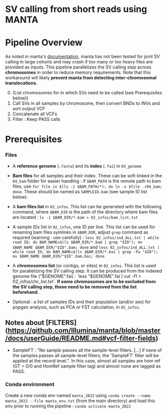 # SV calling from short reads using **MANTA**

# Pipeline Overview

As noted in manta's [documentation](https://github.com/Illumina/manta/blob/master/docs/userGuide/README.md#capabilities), manta has not been tested for joint SV calling in large cohorts and may crash if too many or too heavy files are provided as inputs. 
This pipeline parallelizes the SV calling step across **chromosomes** in order to reduce memory requirements. Note that this workaround will likely **prevent manta from detecting inter-chromosomal translocations**.

0. (List chromosomes for in which SVs need to be called (see Prerequisites below))
1. Call SVs in all samples by chromosome, then convert BNDs to INVs and sort output VCF
2. Concatenate all VCFs
3. Filter : Keep PASS calls


# Prerequisites

### Files 

* A **reference genome** (`.fasta`) and its **index** (`.fai`) in `03_genome`
* **Bam files** for all samples and their index. These can be soft-linked in the `04_bam` folder for easier handling : if `$BAM_PATH` is the remote path to bam files, use `for file in $(ls -1 $BAM_PATH/*); do ln -s $file ./04_bam; done`. These should be named as `SAMPLEID.bam` (see sample ID list below).
* A **bam files list** in `02_infos`. This list can be generated with the following command, where `$BAM_DIR` is the path of the directory where bam files are located : `ls -1 $BAM_DIR/*.bam > 02_infos/bam_list.txt`
* A sample IDs list in `02_infos`, one ID per line. This list can be used for renaming bam files symlinks in `$BAM_DIR`, adjust `grep` command as required (warning : use carefully) : `less 02_infos/ind_ALL.txt | while read ID; do BAM_NAME=$(ls $BAM_DIR/*.bam | grep "$ID"); mv $BAM_NAME $BAM_DIR/"$ID".bam; done` and `less 02_infos/ind_ALL.txt | while read ID; do BAM_NAME=$(ls $BAM_DIR/*.bai | grep -Fw "$ID"); mv $BAM_NAME $BAM_DIR/"$ID".bam.bai; done`
* A **chromosomes list** (or contigs, or sites) in `02_infos`. This list is used for parallelizing the SV calling step. It can be produced from the indexed genome file ("$GENOME".fai) : `less "$GENOME".fai | cut -f1 > 02_infos/chr_list.txt`. **If some chromosomes are to be excluded from the SV calling step, these need to be removed from the list beforehand.**

* Optional : a list of samples IDs and their population (and/or sex) for popgen analysis, such as PCA or FST calculation, in `02_infos`. 

## Notes about [FILTERS] (https://github.com/Illumina/manta/blob/master/docs/userGuide/README.md#vcf-filter-fields)
 * SampleFT : "No sample passes all the sample-level filters. [...] if none of the samples passes all sample-level filters, the 'SampleFT' filter will be applied at the record level.". In this case, almost all samples are hom ref (GT = 0/0 and HomRef sample filter tag) and almost none are tagged as PASS.


### Conda environment
Create a new conda env named `manta_2022` using `conda create --name manta_2022 --file manta_env.txt` (from the main directory) and load this env prior to running the pipeline : `conda activate manta_2022`
